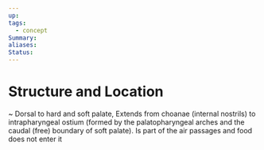 ```yaml
---
up: 
tags:
  - concept
Summary: 
aliases: 
Status:
---
```

# Structure and Location
~
Dorsal to hard and soft palate, Extends from choanae (internal nostrils) to intrapharyngeal ostium (formed by the palatopharyngeal arches and the caudal (free) boundary of soft palate).
Is part of the air passages and food does not enter it
<!--SR:!2025-03-13,3,250-->
